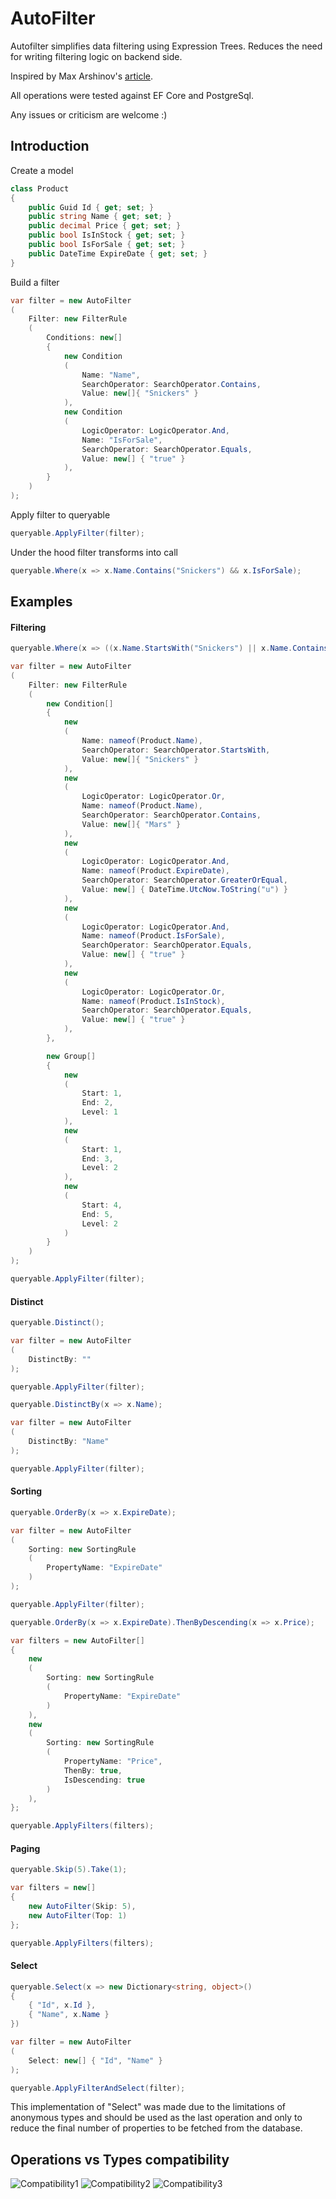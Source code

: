 # AutoFilter

Autofilter simplifies data filtering using Expression Trees. 
Reduces the need for writing filtering logic on backend side.

Inspired by Max Arshinov's [article](https://habr.com/ru/company/jugru/blog/423891/).

All operations were tested against EF Core and PostgreSql.

Any issues or criticism are welcome :)

## Introduction

Create a model

```c#
class Product
{
    public Guid Id { get; set; }
    public string Name { get; set; }
    public decimal Price { get; set; }
    public bool IsInStock { get; set; }
    public bool IsForSale { get; set; }
    public DateTime ExpireDate { get; set; }
}
```

Build a filter

```c#
var filter = new AutoFilter
(
    Filter: new FilterRule
    (
        Conditions: new[]
        {
            new Condition
            (
                Name: "Name",
                SearchOperator: SearchOperator.Contains,
                Value: new[]{ "Snickers" }
            ),
            new Condition
            (
                LogicOperator: LogicOperator.And,
                Name: "IsForSale",
                SearchOperator: SearchOperator.Equals,
                Value: new[] { "true" }
            ),
        }
    )
);
```

Apply filter to queryable

```c#
queryable.ApplyFilter(filter);
```

Under the hood filter transforms into call
```c#
queryable.Where(x => x.Name.Contains("Snickers") && x.IsForSale);
```

## Examples

#### Filtering
```c#
queryable.Where(x => ((x.Name.StartsWith("Snickers") || x.Name.Contains("Mars")) && x.ExpireDate >= DateTime.UtcNow) && (x.IsForSale || x.IsInStock))
```
```c#
var filter = new AutoFilter
(
    Filter: new FilterRule
    (
        new Condition[]
        {
            new
            (
                Name: nameof(Product.Name),
                SearchOperator: SearchOperator.StartsWith,
                Value: new[]{ "Snickers" }
            ),
            new
            (
                LogicOperator: LogicOperator.Or,
                Name: nameof(Product.Name),
                SearchOperator: SearchOperator.Contains,
                Value: new[]{ "Mars" }
            ),
            new
            (
                LogicOperator: LogicOperator.And,
                Name: nameof(Product.ExpireDate),
                SearchOperator: SearchOperator.GreaterOrEqual,
                Value: new[] { DateTime.UtcNow.ToString("u") }
            ),
            new
            (
                LogicOperator: LogicOperator.And,
                Name: nameof(Product.IsForSale),
                SearchOperator: SearchOperator.Equals,
                Value: new[] { "true" }
            ),
            new
            (
                LogicOperator: LogicOperator.Or,
                Name: nameof(Product.IsInStock),
                SearchOperator: SearchOperator.Equals,
                Value: new[] { "true" }
            ),
        },

        new Group[]
        {
            new
            (
                Start: 1,
                End: 2,
                Level: 1
            ),
            new
            (
                Start: 1,
                End: 3,
                Level: 2
            ),
            new
            (
                Start: 4,
                End: 5,
                Level: 2
            )
        }
    )
);

queryable.ApplyFilter(filter);
```

#### Distinct
```c#
queryable.Distinct();
```
```c#
var filter = new AutoFilter
(
    DistinctBy: ""
);

queryable.ApplyFilter(filter);
```



```c#
queryable.DistinctBy(x => x.Name);
```

```c#
var filter = new AutoFilter
(
    DistinctBy: "Name"
);

queryable.ApplyFilter(filter);
```

#### Sorting

```c#
queryable.OrderBy(x => x.ExpireDate);
```
```c#
var filter = new AutoFilter
(
    Sorting: new SortingRule
    (
        PropertyName: "ExpireDate"
    )
);

queryable.ApplyFilter(filter);
```

```c#
queryable.OrderBy(x => x.ExpireDate).ThenByDescending(x => x.Price);
```
```c#
var filters = new AutoFilter[]
{
    new
    (
        Sorting: new SortingRule
        (
            PropertyName: "ExpireDate"
        )
    ),
    new
    (
        Sorting: new SortingRule
        (
            PropertyName: "Price",
            ThenBy: true,
            IsDescending: true
        )
    ),
};

queryable.ApplyFilters(filters);
```

#### Paging

```c#
queryable.Skip(5).Take(1);
```

```c#
var filters = new[]
{
    new AutoFilter(Skip: 5),
    new AutoFilter(Top: 1)
};

queryable.ApplyFilters(filters);
```

#### Select
```c#
queryable.Select(x => new Dictionary<string, object>()
{
    { "Id", x.Id },
    { "Name", x.Name }
})
```
```c#   
var filter = new AutoFilter
(
    Select: new[] { "Id", "Name" }
);

queryable.ApplyFilterAndSelect(filter);
```

This implementation of "Select" was made due to the limitations of anonymous types and should be used as the last operation 
and only to reduce the final number of properties to be fetched from the database.

## Operations vs Types compatibility

![Compatibility1](https://user-images.githubusercontent.com/24371700/162436461-09717eaa-23d4-4693-af71-eed40aab02ee.png) 
![Compatibility2](https://user-images.githubusercontent.com/24371700/162436470-3e3db5e0-ab62-4add-bdb1-91664017a4e6.png)
![Compatibility3](https://user-images.githubusercontent.com/24371700/162436496-2d995028-8e68-48f1-8c67-5698792a5527.png)
